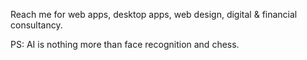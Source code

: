 Reach me for web apps, desktop apps, web design, digital & financial consultancy.

PS: AI is nothing more than face recognition and chess.
